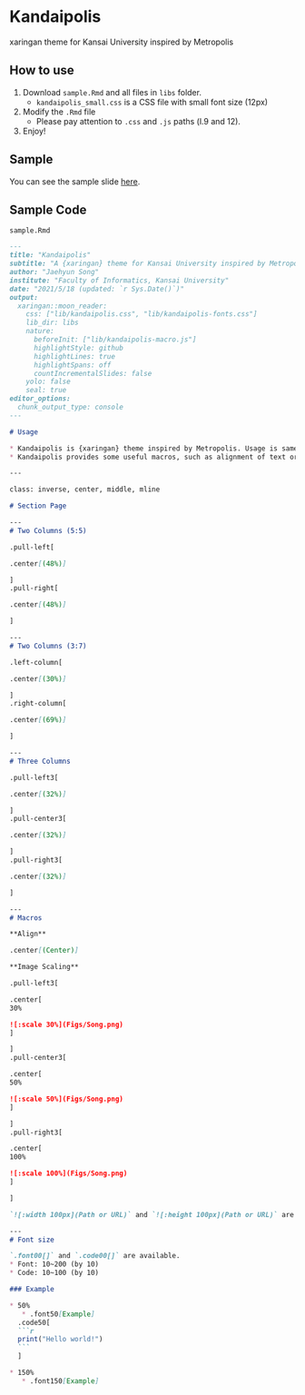 # Kandaipolis
xaringan theme for Kansai University inspired by Metropolis

## How to use
1. Download `sample.Rmd` and all files in `libs` folder.
   * `kandaipolis_small.css` is a CSS file with small font size (12px)
2. Modify the `.Rmd` file
   * Please pay attention to `.css` and `.js` paths (l.9 and 12).
3. Enjoy!

## Sample

You can see the sample slide [here](Sample.pdf).

## Sample Code

`sample.Rmd`

````markdown
---
title: "Kandaipolis"
subtitle: "A {xaringan} theme for Kansai University inspired by Metropolis"
author: "Jaehyun Song"
institute: "Faculty of Informatics, Kansai University"
date: "2021/5/18 (updated: `r Sys.Date()`)"
output:
  xaringan::moon_reader:
    css: ["lib/kandaipolis.css", "lib/kandaipolis-fonts.css"]
    lib_dir: libs
    nature:
      beforeInit: ["lib/kandaipolis-macro.js"]
      highlightStyle: github
      highlightLines: true
      highlightSpans: off
      countIncrementalSlides: false
    yolo: false
    seal: true
editor_options: 
  chunk_output_type: console
---

# Usage

* Kandaipolis is {xaringan} theme inspired by Metropolis. Usage is same to xaringan and remark.js. For detail, see [{xaringan} github page](https://github.com/yihui/xaringan).
* Kandaipolis provides some useful macros, such as alignment of text or image, three columns, image scaling.

---

class: inverse, center, middle, mline

# Section Page

---
# Two Columns (5:5)

.pull-left[

.center[(48%)]

]
.pull-right[

.center[(48%)]

]

---
# Two Columns (3:7)

.left-column[

.center[(30%)]

]
.right-column[

.center[(69%)]

]

---
# Three Columns

.pull-left3[

.center[(32%)]

]
.pull-center3[

.center[(32%)]

]
.pull-right3[

.center[(32%)]

]

---
# Macros

**Align**

.center[(Center)]

**Image Scaling**

.pull-left3[

.center[
30%

![:scale 30%](Figs/Song.png)
]

]
.pull-center3[

.center[
50%

![:scale 50%](Figs/Song.png)
]

]
.pull-right3[

.center[
100%

![:scale 100%](Figs/Song.png)
]

]

`![:width 100px](Path or URL)` and `![:height 100px](Path or URL)` are also available.

---
# Font size

`.font00[]` and `.code00[]` are available.
* Font: 10~200 (by 10)
* Code: 10~100 (by 10)

### Example

* 50%
   * .font50[Example]
  .code50[
  ```r
  print("Hello world!")
  ```
  ]

* 150%
   * .font150[Example]
````

